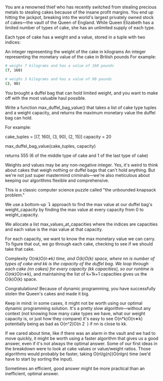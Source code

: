 You are a renowned thief who has recently switched from stealing precious metals to stealing cakes because of the insane profit margins. You end up hitting the jackpot, breaking into the world's largest privately owned stock of cakes—the vault of the Queen of England.
While Queen Elizabeth has a limited number of types of cake, she has an unlimited supply of each type.

Each type of cake has a weight and a value, stored in a tuple with two indices:

An integer representing the weight of the cake in kilograms
An integer representing the monetary value of the cake in British pounds
For example:

```bash
# weighs 7 kilograms and has a value of 160 pounds
(7, 160)

# weighs 3 kilograms and has a value of 90 pounds
(3, 90)

```

You brought a duffel bag that can hold limited weight, and you want to make off with the most valuable haul possible.

Write a function max_duffel_bag_value() that takes a list of cake type tuples and a weight capacity, and returns the maximum monetary value the duffel bag can hold.

For example:

  cake_tuples = [(7, 160), (3, 90), (2, 15)]
capacity    = 20

max_duffel_bag_value(cake_tuples, capacity)

returns 555 (6 of the middle type of cake and 1 of the last type of cake)

Weights and values may be any non-negative integer. Yes, it's weird to think about cakes that weigh nothing or duffel bags that can't hold anything. But we're not just super mastermind criminals—we're also meticulous about keeping our algorithms flexible and comprehensive.

This is a classic computer science puzzle called "the unbounded knapsack problem."

We use a bottom-up ↴ approach to find the max value at our duffel bag's weight_capacity by finding the max value at every capacity from 0 to weight_capacity.

We allocate a list max_values_at_capacities where the indices are capacities and each value is the max value at that capacity.

For each capacity, we want to know the max monetary value we can carry. To figure that out, we go through each cake, checking to see if we should take that cake.

Complexity
O(n*k)O(n∗k) time, and O(k)O(k) space, where nn is number of types of cake and kk is the capacity of the duffel bag. We loop through each cake (nn cakes) for every capacity (kk capacities), so our runtime is O(n*k)O(n∗k), and maintaining the list of k+1k+1 capacities gives us the O(k)O(k) space.

Congratulations! Because of dynamic programming, you have successfully stolen the Queen's cakes and made it big.

Keep in mind: in some cases, it might not be worth using our optimal dynamic programming solution. It's a pretty slow algorithm—without any context (not knowing how many cake types we have, what our weight capacity is, or just how they compare) it's easy to see O(n*k)O(n∗k) potentially being as bad as O(n^2)O(n
​2
​​ ) if nn is close to kk.

If we cared about time, like if there was an alarm in the vault and we had to move quickly, it might be worth using a faster algorithm that gives us a good answer, even if it's not always the optimal answer. Some of our first ideas in the breakdown were to look at cake values or value/weight ratios. Those algorithms would probably be faster, taking O(n\lg{n})O(nlgn) time (we'd have to start by sorting the input).

Sometimes an efficient, good answer might be more practical than an inefficient, optimal answer.